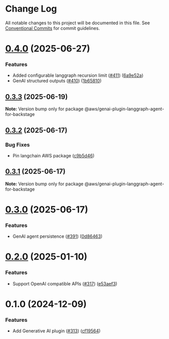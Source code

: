 # Change Log

All notable changes to this project will be documented in this file.
See [Conventional Commits](https://conventionalcommits.org) for commit guidelines.

# [0.4.0](https://github.com/awslabs/backstage-plugins-for-aws/compare/@aws/genai-plugin-langgraph-agent-for-backstage@0.3.3...@aws/genai-plugin-langgraph-agent-for-backstage@0.4.0) (2025-06-27)


### Features

* Added configurable langgraph recursion limit ([#411](https://github.com/awslabs/backstage-plugins-for-aws/issues/411)) ([6a9e52a](https://github.com/awslabs/backstage-plugins-for-aws/commit/6a9e52a51608d20512c84e16894eacb7dc1cb014))
* GenAI structured outputs ([#410](https://github.com/awslabs/backstage-plugins-for-aws/issues/410)) ([1b65810](https://github.com/awslabs/backstage-plugins-for-aws/commit/1b658108ad08036c7bfb0df10ff82775f70a8d05))





## [0.3.3](https://github.com/awslabs/backstage-plugins-for-aws/compare/@aws/genai-plugin-langgraph-agent-for-backstage@0.3.2...@aws/genai-plugin-langgraph-agent-for-backstage@0.3.3) (2025-06-19)

**Note:** Version bump only for package @aws/genai-plugin-langgraph-agent-for-backstage





## [0.3.2](https://github.com/awslabs/backstage-plugins-for-aws/compare/@aws/genai-plugin-langgraph-agent-for-backstage@0.3.1...@aws/genai-plugin-langgraph-agent-for-backstage@0.3.2) (2025-06-17)


### Bug Fixes

* Pin langchain AWS package ([c9b5d46](https://github.com/awslabs/backstage-plugins-for-aws/commit/c9b5d46e76f13588f09fe00c760f12a4e5ae34c9))





## [0.3.1](https://github.com/awslabs/backstage-plugins-for-aws/compare/@aws/genai-plugin-langgraph-agent-for-backstage@0.3.0...@aws/genai-plugin-langgraph-agent-for-backstage@0.3.1) (2025-06-17)

**Note:** Version bump only for package @aws/genai-plugin-langgraph-agent-for-backstage





# [0.3.0](https://github.com/awslabs/backstage-plugins-for-aws/compare/@aws/genai-plugin-langgraph-agent-for-backstage@0.2.0...@aws/genai-plugin-langgraph-agent-for-backstage@0.3.0) (2025-06-17)


### Features

* GenAI agent persistence ([#391](https://github.com/awslabs/backstage-plugins-for-aws/issues/391)) ([0d86463](https://github.com/awslabs/backstage-plugins-for-aws/commit/0d8646347c70d1cd19857a1f7758e74863ec0e08))





# [0.2.0](https://github.com/awslabs/backstage-plugins-for-aws/compare/@aws/genai-plugin-langgraph-agent-for-backstage@0.1.0...@aws/genai-plugin-langgraph-agent-for-backstage@0.2.0) (2025-01-10)


### Features

* Support OpenAI compatible APIs ([#317](https://github.com/awslabs/backstage-plugins-for-aws/issues/317)) ([e53aef3](https://github.com/awslabs/backstage-plugins-for-aws/commit/e53aef3813aa440d163a919c65d4764c071d78d4))





# 0.1.0 (2024-12-09)


### Features

* Add Generative AI plugin ([#313](https://github.com/awslabs/backstage-plugins-for-aws/issues/313)) ([cf19564](https://github.com/awslabs/backstage-plugins-for-aws/commit/cf19564d5395d58e98417405fa36553f86530a36))
